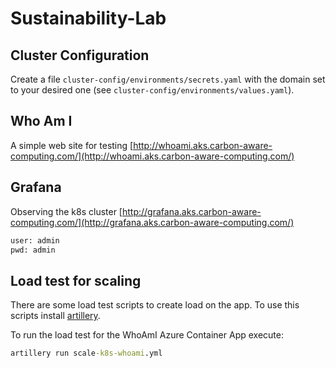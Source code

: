 # Sustainability-Lab

## Cluster Configuration

Create a file `cluster-config/environments/secrets.yaml` with the domain set to your desired one (see `cluster-config/environments/values.yaml`).

## Who Am I

A simple web site for testing [http://whoami.aks.carbon-aware-computing.com/](http://whoami.aks.carbon-aware-computing.com/)

## Grafana

Observing the k8s cluster [http://grafana.aks.carbon-aware-computing.com/](http://grafana.aks.carbon-aware-computing.com/)

``` cmd
user: admin
pwd: admin
```

## Load test for scaling

There are some load test scripts to create load on the app. To use this scripts install [artillery](https://www.artillery.io/).

To run the load test for the WhoAmI Azure Container App execute:

``` cmd
artillery run scale-k8s-whoami.yml
```
